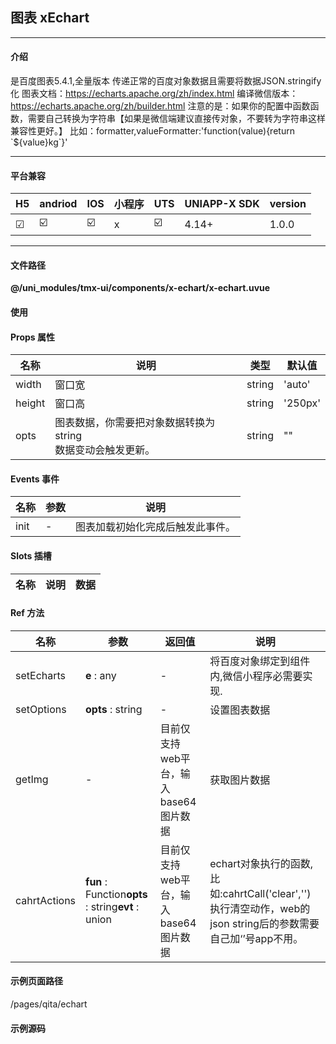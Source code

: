 
## 图表 xEchart

***

#### 介绍

是百度图表5.4.1,全量版本
传递正常的百度对象数据且需要将数据JSON.stringify化
图表文档：https://echarts.apache.org/zh/index.html
编译微信版本：https://echarts.apache.org/zh/builder.html
注意的是：如果你的配置中函数函数，需要自己转换为字符串【如果是微信端建议直接传对象，不要转为字符串这样兼容性更好。】
比如：formatter,valueFormatter:'function(value){return \`$\{value\}kg\`}'

***

#### 平台兼容

| H5 | andriod | IOS | 小程序 | UTS | UNIAPP-X SDK | version |
| --- | --- | --- | --- | --- | --- | --- |
| ☑ | ☑️ | ☑️ | x | ☑️ | 4.14+ | 1.0.0 |

***

#### 文件路径

**@/uni_modules/tmx-ui/components/x-echart/x-echart.uvue**

#### 使用

<x-echart></x-echart>

#### Props 属性

| 名称 | 说明 | 类型 | 默认值 |
| ------ | ---- | ---- | ---- |
| width | 窗口宽 | string | 'auto' |
| height | 窗口高 | string | '250px' |
| opts | 图表数据，你需要把对象数据转换为string<br>数据变动会触发更新。 | string | "" |



#### Events 事件

| 名称 | 参数 | 说明 |
| ------ | ---- | ---- |
| init | - | 图表加载初始化完成后触发此事件。 |


#### Slots 插槽

| 名称 | 说明 | 数据 |
| ------ | ---- | ---- |


#### Ref 方法

| 名称 | 参数 | 返回值 | 说明 |
| ------ | ---- | ---- | ---- |
| setEcharts | **e** : any | - | 将百度对象绑定到组件内,微信小程序必需要实现. |
| setOptions | **opts** : string | - | 设置图表数据 |
| getImg | - | 目前仅支持web平台，输入base64图片数据 | 获取图片数据 |
| cahrtActions | **fun** : Function**opts** : string**evt** : union | 目前仅支持web平台，输入base64图片数据 | echart对象执行的函数,比如:cahrtCall('clear','')执行清空动作，web的json string后的参数需要自己加‘’号app不用。 |


#### 示例页面路径

/pages/qita/echart

#### 示例源码

<template>
	<!-- #ifdef APP -->
	<scroll-view style="flex:1">
	<!-- #endif -->
	<!-- #ifdef MP-WEIXIN -->
	<page-meta :page-style="`background-color:${xThemeConfigBgColor}`">
		<navigation-bar :background-color="xThemeConfigNavBgColor" :front-color="xThemeConfigNavFontColor"></navigation-bar>
	</page-meta>
	<!-- #endif -->
		<x-sheet>
			<x-text font-size="18" class=" text-weight-b mb-8">图表 Echart</x-text>
			<x-text color="#999999" >
				是百度图表5.4.1,全量版本
			</x-text>
		</x-sheet>
		<x-sheet dark-color="#dcdcdc">
			<x-echart ref="echart" @init="oninit" :opts="opts"></x-echart>
			<x-button :block="true" @click="changeData">改变数据</x-button>
			<x-button class="mt-20" :block="true" @click="addEchartsclick">注册click事件(不要重复注册)</x-button>
		</x-sheet>
		<x-sheet>
			<x-text font-size="18" class=" text-weight-b ">测试饼图</x-text>
		</x-sheet>
		<x-sheet dark-color="#dcdcdc">
			<x-echart ref="echart2" height="300px" @init="initPie" :opts="opts2"></x-echart>
		</x-sheet>
		<view style="height:50px"></view>
	<!-- #ifdef APP -->
	</scroll-view>
	<!-- #endif -->
</template>

<script>
	// #ifdef MP-WEIXIN
	const echarts = require("./echarts.min.js")
	// #endif
	export default {
		data() {
			
			return {
				opts: "",
				opts2:""
			};
		},
		onReady() {
			// #ifdef MP
			let ele = this.$refs["echart"] as XEchartComponentPublicInstance
			let ele2 = this.$refs["echart2"] as XEchartComponentPublicInstance
			ele.setEcharts(echarts)
			ele2.setEcharts(echarts)
			// #endif
		},
		methods: {
			addEchartsclick(){
				let ele = this.$refs["echart"] as XEchartComponentPublicInstance
				ele.cahrtActions("click","",(data:any)=>{
					console.log(data)
					// 打印点击图表中的click事件。data是属性，一般是UTSJONObject
					if(data instanceof UTSJSONObject){
						uni.showModal({
							title:"提醒",
							content:JSON.stringify(data! as UTSJSONObject),
							showCancel:false
						})
					}
				})
			},
			oninit() {
				let opts = {
					title: {
						text: 'ECharts示例'
					},
					tooltip: {},
					legend: {
						data: ['销量']
					},
					xAxis: {
						data: ['衬衫', '羊毛衫', '雪纺衫', '裤子', '高跟鞋', '袜子']
					},
					formatter: `
						function(val){
							if(typeof val == \`string\`) return val;
							var str = val.data+\`件\`;
							return str;
						}
					`,
					yAxis: {},
					series: [
						{
							name: '销量',
							type: 'bar',
							data: [5, 20, 36, 10, 10, 20]
						}
					]
				} as UTSJSONObject
				this.opts = JSON.stringify(opts)
			},
			changeData() {
				let opts = {
					title: {
						text: 'xui'
					},
					tooltip: {},
					legend: {
						data: ['xui']
					},
					xAxis: {
						data: ['衬衫', '羊毛衫', '裤子', '高跟鞋', '袜子', '1高跟鞋']
					},
					yAxis: {},
					series: [
						{
							name: 'xui',
							type: 'bar',
							data: [100, 50, 20, 70, 40,600]
						}
					]
				} as UTSJSONObject
				this.opts = JSON.stringify(opts)
				
				let ele = this.$refs["echart"] as XEchartComponentPublicInstance
				ele.cahrtActions('resize','',null)
			},
			initPie(){
				let option = {
				  title: {
				    text: 'Referer of a Website',
				    subtext: 'Fake Data',
				    left: 'center'
				  },
				  tooltip: {
				    trigger: 'item'
				  },
				  legend: {
				    orient: 'vertical',
				    left: 'left'
				  },
				  series: [
				    {
				      name: 'Access From',
				      type: 'pie',
				      radius: '50%',
				      data: [
				        { value: 1048, name: 'Search Engine' },
				        { value: 735, name: 'Direct' },
				        { value: 580, name: 'Email' },
				        { value: 484, name: 'Union Ads' },
				        { value: 300, name: 'Video Ads' }
				      ],
				      emphasis: {
				        itemStyle: {
				          shadowBlur: 10,
				          shadowOffsetX: 0,
				          shadowColor: 'rgba(0, 0, 0, 0.5)'
				        }
				      }
				    }
				  ]
				} as UTSJSONObject;
				
				this.opts2 = JSON.stringify(option)
			}
		},

	}
</script>

<style lang="scss">

</style>
		
